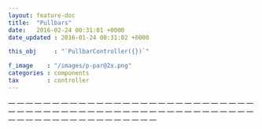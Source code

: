 ```yaml
---
layout: feature-doc
title:  "Pullbars"
date:   2016-02-24 00:31:01 +0000
date_updated : 2016-01-24 00:31:02 +0000

this_obj     : "`PullbarController({})`"

f_image    : "/images/p-par@2x.png"
categories : components
tax        : controller
---
```


— — — — — — — — — — — — — — — — — — — — — — — — — — — — — — — — — — — — — — — — — — — — — — — — — — — — — — — — — — — — — — — — — — — — — — — — —
<!--more-->
<!--
![alt text]( /images/p-par@2x.png "Logo Title Text 1")

### HTML markup
Elements with an attribute of `data-cwc-controller="pullbar"` applied to them will be treated as a {{ page.title }} component by the **cwc** object.

Add a the cwc style to your {{ page.title }} with the `.cwc-style` class.

{% highlight html linenos %}
<div class="cwc-style" data-cwc-controller="pullbar"  >
    <span></span>
</div>
{% endhighlight %}

### JavaScript Declaration
`cwc.ControllerMaster({})` must be included and the {{ page.this_obj }} has to be initiated after the DOM has finshed loading.

{% highlight javascript linenos %}
/*------------------------------------------------------
* @object - CWC Main ControllerMaster Object
* @info   - initiate CWC ControllerMaster Object
*/
var ControllerMaster = new cwc.ControllerMaster({
});

window.onload = function() {
    /*------------------------------------------------------
    * @object - CWC Main PullbarController Object
    * @info   - initiate CWC PullbarController Object
    */
    var PullbarController = new cwc.PullbarController({
    });
};
{% endhighlight %}



[comment]: <> (--------------------------------------------------------------------------------------------------------)

## {{ page.title }} instructions
Additional settings can be added to each Pullbar controller through the use of the `data-cwc-instructions` data attribute. Here is a list of all the instructions associated with the Pullbar component.

| instructions  | Type    | Vales                                                   |
| ------------- | ------- | --------------                                          |
| direction     | String  | Horizontal or Vertical.                                 |
| on-pull       | Hook    | The hook name you wish to invoke whel Pullbar is pulled |

{% highlight html linenos %}
data-cwc-instructions='{ "direction" : "vertical", "on-pull " : "hook:cunstom-hook" }'
{% endhighlight %}


[comment]: <> (--------------------------------------------------------------------------------------------------------)

## On pull hook
The on pull methord is fired when the user is interacting with a Pullbar.

| instructions  | Type    | Vales                                                |
| ------------- | ------- | --------------                                       |
| on-pull       | Hook    | `d-hook:cwc:scroll-viewport`, `d-hook:`, `hook:`     |

#### HTML
{% highlight html linenos %}
<div class="cwc-style" data-cwc-controller="pullbar"
    data-cwc-instructions='{ "on-pull" : “hook:custom-hook" }' >
    <span></span>
</div>
{% endhighlight %}

#### JavaScript
{% highlight javascript linenos %}
/*------------------------------------------------------
* @object - CWC Main Hooks Object
* @info   - initiate CWC Hooks Object
*/
var Hooks = new cwc.Hooks({
});

Hooks.set_hook( {
  hook_name : 'custom-hook',
  method    : function( feedback ) { console.log( feedback )  }
});

/*------------------------------------------------------
* @object - CWC Main ControllerMaster Object
* @info   - initiate CWC ControllerMaster Object
*/
var ControllerMaster = new cwc.ControllerMaster({
});

window.onload = function() {
    /*------------------------------------------------------
    * @object - CWC Main PullbarController Object
    * @info   - initiate CWC PullbarController Object
    */
    var PullbarController = new cwc.PullbarController({
    });
};
{% endhighlight %}

>When the hook is invoked by the `on-pull` method of the {{ page.title }} feedback information is passed back into that hooks method. Feedback information can be found here [controller-feedback-data]({% post_url 2016-02-24-ControllerFeedbackData %}). -->